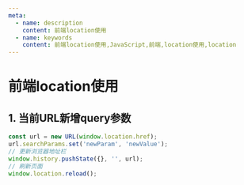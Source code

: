 ```yaml
---
meta:
  - name: description
    content: 前端location使用
  - name: keywords
    content: 前端location使用,JavaScript,前端,location使用,location
---
```

# 前端location使用

## 1. 当前URL新增query参数

```js
const url = new URL(window.location.href);
url.searchParams.set('newParam', 'newValue');
// 更新浏览器地址栏
window.history.pushState({}, '', url);
// 刷新页面
window.location.reload();
```